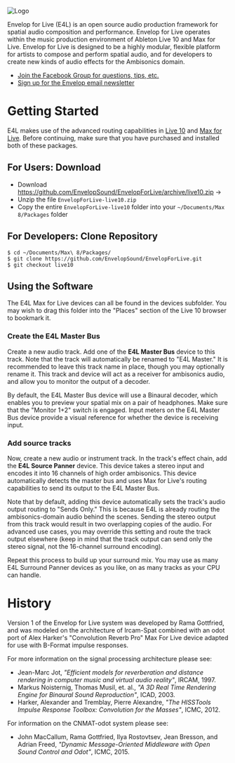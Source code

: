 ![Logo](media/201610_E4L_logo.png)

Envelop for Live (E4L) is an open source audio production framework for spatial audio composition and performance. Envelop for Live operates within the music production environment of Ableton Live 10 and Max for Live. Envelop for Live is designed to be a highly modular, flexible platform for artists to compose and perform spatial audio, and for developers to create new kinds of audio effects for the Ambisonics domain.

* [Join the Facebook Group for questions, tips, etc.](https://www.facebook.com/groups/E4LUsers)
* [Sign up for the Envelop email newsletter](http://www.envelop.us/connect/)

# Getting Started

E4L makes use of the advanced routing capabilities in [Live 10](https://www.ableton.com/en/live/) and [Max for Live](https://www.ableton.com/en/live/max-for-live/). Before continuing, make sure that you have purchased and installed both of these packages.

## For Users: Download

* Download https://github.com/EnvelopSound/EnvelopForLive/archive/live10.zip &rarr;
* Unzip the file `EnvelopForLive-live10.zip`
* Copy the entire `EnvelopForLive-live10` folder into your `~/Documents/Max 8/Packages` folder

## For Developers: Clone Repository

```Shell
$ cd ~/Documents/Max\ 8/Packages/
$ git clone https://github.com/EnvelopSound/EnvelopForLive.git
$ git checkout live10
```

## Using the Software

The E4L Max for Live devices can all be found in the devices subfolder. You may wish to drag this folder into the "Places" section of the Live 10 browser to bookmark it.

### Create the E4L Master Bus

Create a new audio track. Add one of the **E4L Master Bus** device to this track. Note that the track will automatically be renamed to "E4L Master." It is recommended to leave this track name in place, though you may optionally rename it. This track and device will act as a receiver for ambisonics audio, and allow you to monitor the output of a decoder.

By default, the E4L Master Bus device will use a Binaural decoder, which enables you to preview your spatial mix on a pair of headphones. Make sure that the "Monitor 1+2" switch is engaged. Input meters on the E4L Master Bus device provide a visual reference for whether the device is receiving input.

### Add source tracks

Now, create a new audio or instrument track. In the track's effect chain, add the **E4L Source Panner** device. This device takes a stereo input and encodes it into 16 channels of high order ambisonics. This device automatically detects the master bus and uses Max for Live's routing capabilities to send its output to the E4L Master Bus.

Note that by default, adding this device automatically sets the track's audio output routing to "Sends Only." This is because E4L is already routing the ambisonics-domain audio behind the scenes. Sending the stereo output from this track would result in two overlapping copies of the audio. For advanced use cases, you may override this setting and route the track output elsewhere (keep in mind that the track output can send only the stereo signal, not the 16-channel surround encoding).

Repeat this process to build up your surround mix. You may use as many E4L Surround Panner devices as you like, on as many tracks as your CPU can handle.

# History

Version 1 of the Envelop for Live system was developed by Rama Gottfried, and was modeled on the architecture of Ircam-Spat combined with an odot port of Alex Harker's "Convolution Reverb Pro" Max For Live device adapted for use with B-Format impulse responses.

For more information on the signal processing architecture please see:
* Jean-Marc Jot, *"Efficient models for reverberation and distance rendering in computer music and virtual audio reality"*, IRCAM, 1997.
* Markus Noisternig, Thomas Musil, et. al., *"A 3D Real Time Rendering Engine for Binaural Sound Reproduction"*, ICAD, 2003.
* Harker, Alexander and Tremblay, Pierre Alexandre, *"The HISSTools Impulse Response Toolbox: Convolution for the Masses"*, ICMC, 2012.

For information on the CNMAT-odot system please see:
* John MacCallum, Rama Gottfried, Ilya Rostovtsev, Jean Bresson, and Adrian Freed, *"Dynamic Message-Oriented Middleware with Open Sound Control and Odot"*, ICMC, 2015.
